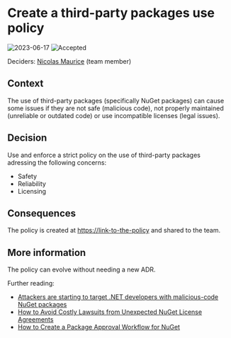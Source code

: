 # Create a third-party packages use policy

![2023-06-17](https://img.shields.io/badge/date-2023--06--17-F5F5DC?style=flat-square)
![Accepted](https://img.shields.io/badge/status-accepted-brightgreen?style=flat-square)

<!--

![Draft](https://img.shields.io/badge/status-draft-lightgrey?style=flat-square)
![Proposed](https://img.shields.io/badge/status-proposed-blue?style=flat-square)
![Accepted](https://img.shields.io/badge/status-accepted-brightgreen?style=flat-square)
![Rejected](https://img.shields.io/badge/status-rejected-red?style=flat-square)
![Deprecated](https://img.shields.io/badge/status-deprecated-orange?style=flat-square)
[![Superseded by ADR-aaaa](https://img.shields.io/badge/status-superseded%20by%20ADR--aaaa-yellow?style=flat-square)](aaaa-example.md)

-->

Deciders: [Nicolas Maurice](https://github.com/nicomadev) (team member)

## Context

The use of third-party packages (specifically NuGet packages) can cause some issues if they are not safe (malicious code), not properly maintained (unreliable or outdated code) or use incompatible licenses (legal issues).

## Decision

Use and enforce a strict policy on the use of third-party packages adressing the following concerns:

- Safety
- Reliability
- Licensing

## Consequences

The policy is created at <https://link-to-the-policy> and shared to the team.

## More information

The policy can evolve without needing a new ADR.

Further reading:

- [Attackers are starting to target .NET developers with malicious-code NuGet packages](https://jfrog.com/blog/attackers-are-starting-to-target-net-developers-with-malicious-code-nuget-packages/)
- [How to Avoid Costly Lawsuits from Unexpected NuGet License Agreements](https://blog.inedo.com/nuget/how-to-avoid-costly-lawsuits-from-unexpected-nuget-license-agreements/)
- [How to Create a Package Approval Workflow for NuGet](https://blog.inedo.com/nuget/package-approval-workflow/)
